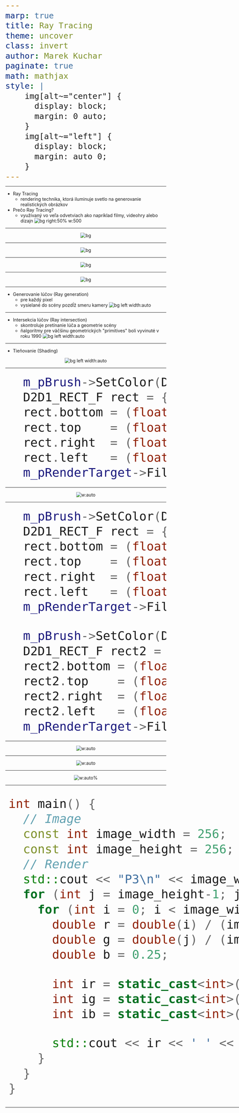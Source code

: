 ```yaml
---
marp: true
title: Ray Tracing
theme: uncover
class: invert
author: Marek Kuchar
paginate: true
math: mathjax
style: |
    img[alt~="center"] {
      display: block;
      margin: 0 auto;
    }
    img[alt~="left"] {
      display: block;
      margin: auto 0;
    }
---
```


<style>
  /* if you want to use custom theme, type custom-theme instead of theme global directive in the header or change location in url */
  @import url("custom-theme.css"); 
</style>

<style>

  .grid-code-block {
    display: grid;
    grid-template-columns: 1fr 1fr;
  }

  .code-block {
    display: block;
    position: relative;
  }

</style>

<!-- _footer: Gymnázium, Veľká Okružná 22, Žilina -->
<!-- _header: Marek Kuchar -->
# Raytracing
---

<style>
  section {
    font-size: 30px;
  }
</style>
# Čo je to Ray Tracing?

- Ray Tracing
  - rendering technika, ktorá iluminuje svetlo na generovanie realistických obrázkov
- Prečo Ray Tracing?
  - využívaný vo veľa odvetviach ako napríklad filmy, videohry alebo dizajn
![bg right:50% w:500](intro/fig1.png)

---

<style scoped>
  h1 {
    position: absolute;
    margin-left: 0;
    margin-top: -200px;
  }
</style>
<!-- 
Realistická vizualizácia (CAD)
-->
# Ukážka #1

![bg](ukazka/fig1.png)

---

<style scoped>
  h1 {
    position: absolute;
    margin-left: 0;
    margin-top: 200px;
  }
</style>
<!-- 
Fyzikalne modely
-->
# Ukážka #2

![bg](ukazka/fig2.png)

---


<style scoped>
  h1 {
    position: absolute;
    margin-left: 750px;
    margin-top: -200px;
  }
</style>
<!-- 
Hry
-->
# Ukážka #3

![bg](ukazka/fig4.png)

---

<style scoped>
  h1 {
    position: absolute;
    margin-left: 750px;
    margin-top: 200px;
  }
</style>
<!-- 
Simulacia svetla
-->
# Ukážka #4

![bg](ukazka/fig3.png)

---

# Ray Tracing základy #1

- Generovanie lúčov (Ray generation)
  - pre každý pixel
  - vysielané do scény pozdĺž smeru kamery
![bg left width:auto](raytracing_zaklady/fig1.png)

---

# Ray Tracing základy #2

- Intersekcia lúčov (Ray intersection)
  - skontroluje pretínanie lúča a geometrie scény
  - ňalgoritmy pre väčšinu geometrických "primitives" boli vyvinuté v roku 1990
![bg left width:auto](raytracing_zaklady/fig1.png)

---

# Ray Tracing základy #3

- Tieňovanie (Shading)

![bg left width:auto](raytracing_zaklady/fig1.png)

---

# ????

  <style scoped>
    code {
      font-size: 150%;
    }
  </style>
  <div class="code-block">

  ```cpp
    m_pBrush->SetColor(D2D1::ColorF(255, 255, 255, 255));
    D2D1_RECT_F rect = {};
    rect.bottom = (float)height/ 2 + 25.0f;
    rect.top    = (float)height/ 2 - 25.0f;
    rect.right  = (float)width / 2 - 25.0f;
    rect.left   = (float)width / 2 + 25.0f;
    m_pRenderTarget->FillRectangle(rect, m_pBrush);
  ```

  </div>

---

# ????

![w:auto](intro/fig6.png)

---

# ????

  <style scoped>
    code {
      font-size: 150%;
    }
  </style>
  <div class="code-block">

  ```cpp
    m_pBrush->SetColor(D2D1::ColorF(255, 255, 255, 255));
    D2D1_RECT_F rect = {};
    rect.bottom = (float)height/ 2 + 25.0f;
    rect.top    = (float)height/ 2 - 25.0f;
    rect.right  = (float)width / 2 - 25.0f;
    rect.left   = (float)width / 2 + 25.0f;
    m_pRenderTarget->FillRectangle(rect, m_pBrush);

    m_pBrush->SetColor(D2D1::ColorF(255, 0, 0, 255));
    D2D1_RECT_F rect2 = {};
    rect2.bottom = (float)height/ 2 + 25.0f;
    rect2.top    = (float)height/ 2 - 25.0f;
    rect2.right  = (float)width / 2 - 25.0f;
    rect2.left   = (float)width / 2 + 25.0f;
    m_pRenderTarget->FillRectangle(rect2, m_pBrush);
  ```

  </div>

---

# ????

![w:auto](intro/fig7.png)

---

# Z-Buffering

![w:auto](intro/fig5.png)

---

# Ray Tracing

![w:auto%](intro/fig3.png)

---

# Začíname!

  <style scoped>
    .grid-code-block {
      grid-template-columns: 2fr 1fr;
    }
  </style>
  <div class="grid-code-block">

  <div class="code-block">

  ```cpp
  int main() {
    // Image
    const int image_width = 256;
    const int image_height = 256;
    // Render
    std::cout << "P3\n" << image_width << ' ' << image_height << "\n255\n";
    for (int j = image_height-1; j >= 0; --j) {
      for (int i = 0; i < image_width; ++i) {
        double r = double(i) / (image_width-1);
        double g = double(j) / (image_height-1);
        double b = 0.25;

        int ir = static_cast<int>(255.999 * r);
        int ig = static_cast<int>(255.999 * g);
        int ib = static_cast<int>(255.999 * b);

        std::cout << ir << ' ' << ig << ' ' << ib << '\n';
      }
    }
  }
  ```

  </div>

  <style scoped>
    pre {
      font-size: 115%;
    }
  </style>
  <div class="code-block">

  ```cpp
  P3
  256 256
  255
  0 255 63
  1 255 63
  2 255 63
  3 255 63
  4 255 63
  5 255 63
  6 255 63
  7 255 63
  8 255 63
  9 255 63
  ...
  ```

  </div>

---

# Začíname!

  <style scoped>
    .grid-code-block {
      grid-template-columns: 2fr 1fr;
    }
  </style>
  <div class="grid-code-block">

  <div class="code-block">

  ```cpp
  int main() {
    // Image
    const int image_width = 256;
    const int image_height = 256;
    // Render
    std::cout << "P3\n" << image_width << ' ' << image_height << "\n255\n";
    for (int j = image_height-1; j >= 0; --j) {
      for (int i = 0; i < image_width; ++i) {
        double r = double(i) / (image_width-1);
        double g = double(j) / (image_height-1);
        double b = 0.25;

        int ir = static_cast<int>(255.999 * r);
        int ig = static_cast<int>(255.999 * g);
        int ib = static_cast<int>(255.999 * b);

        std::cout << ir << ' ' << ig << ' ' << ib << '\n';
      }
    }
  }
  ```

  </div>

  ![w:100% right](raytracing_zaklady/fig2.png)

---

# Vektory?

  <style scoped>
    .grid-code-block {
      grid-template-columns: 1.5fr 1fr;
    }
  </style>
  <div class="grid-code-block">

  <style scpped>
    .code-block {
      margin-left: 10px;
    }
  </style>
  <div class="code-block">

  ```cpp
    class vec3 {
      public:
        vec3(double e0, double e1, double e2) : e{e0, e1, e2} {}

        double x() const { return e[0]; }
        double y() const { return e[1]; }
        double z() const { return e[2]; }

        vec3& operator+=(const vec3& v) {
            e[0] += v.e[0];
            e[1] += v.e[1];
            e[2] += v.e[2];
            return *this;
        }
        vec3& operator-=(const vec3& v);
        vec3& operator*=(const vec3& v);
        vec3& operator/=(const vec3& v);

      private:
        double e[3];
    };
  ```

  </div>

  <div class="code-block">

  ```cpp

    vec3 moj_vektor { 0.0, 1.1., 2.2 };
    moj_vektor.x() = 1.1; // e = { 1.1, 1.1, 2.2 }

    vec3 moj_2_vektor { 0.0, 0.0, 1.1 };
    moj_vektor += moj_2_vektor; // e = { 1.1, 1.1, 3.3 }

    using point3 = vec3;
    using color  = vec3;

  ```

  </div>

---

# Vektory?

  <div class="grid-code-block">

  <div class="code-block">

  ```cpp
  color rgb {
    double(i) / (image_width - 1), // r
    double(j) / (image_height - 1), // g
    0.25 // b
  };
  ```

  </div>

  <div class="code-block">

  ```cpp
  double r = double(i) / (image_width-1);
  double g = double(j) / (image_height-1);
  double b = 0.25;
  ```

  </div>

---

# Ray

  <style scoped>
    .grid-code-block {
      grid-template-columns: 1.5fr 1fr;
    }
  </style>
  <div class="grid-code-block">

  <style scoped>
    .code-block {
      font-size: 150%;
    }
  </style>
  <div class="code-block">

  ```cpp
  class ray {
    public:
        ray(const point3& origin, const vec3& direction)
            : orig(origin), dir(direction)
        {}

        point3 origin() const  { return orig; }
        vec3 direction() const { return dir; }

        point3 at(double t) const {
            return orig + t*dir;
        }

    private:
        point3 orig;
        vec3 dir;
  };
  ```

  </div>

  <div class="code-block">

  ```cpp
  point3 IJ = { i, j, 0.0 };
  point3 origin { 0.0, 0.0, 0.0 };
  vec3 direction = IJ;

  ray r(origin, direction);
  ```

  </div>


---

# Geometria kamery 
---

#

  ![bg w:75%](ray/fig1.png)

---

# Kamera

  ```cpp
  // Image
  const auto aspect_ratio = 16.0 / 9.0;
  const int image_width = 400;
  const int image_height = static_cast<int>(image_width / aspect_ratio);

  // Camera
  ?????
  ```

---

# Kamera

  <div class="grid-code-block">

  <div class="code-block">
  
  ```cpp
  struct CAM_DESCRIPTOR {
		double aspect_ratio = 16.0 / 9.0;
		double viewport_height = 2.0;
		double focal_length = 1.0;
		double viewport_width = aspect_ratio * viewport_height;

		vec3 horizontal = vec3{ viewport_width, 0.0, 0.0 };
		vec3 vertical = vec3{ 0.0, viewport_height, 0.0 };
		point3 origin = point3{ 0.0, 0.0, 0.0 };
		point3 lower_left_corner = origin - horizontal / 2 - vertical / 2 
          - vec3{ 0.0, 0.0, focal_length };
	};
  ```

  </div>

  <div class="code-block">

  ![w:50%](ray/fig1.png)

  </div>

---


# Kamera

  <style scoped>
    .grid-code-block {
      grid-template-columns: 1fr 2fr;
    }
  </style>
  <div class="grid-code-block">

  <div class="code-block">

  ```cpp
  // Image
  const auto aspect_ratio = 16.0 / 9.0;
  const int image_width = 400;
  const int image_height = static_cast<int>(
    image_width / aspect_ratio);
  // Camera
  raytracer::CAM_DESCRIPTOR camd;
  ```

  </div>

  <div class="code-block">

  ```cpp
  struct CAM_DESCRIPTOR {
    double aspect_ratio = 16.0 / 9.0;
    double viewport_height = 2.0;
    double focal_length = 1.0;
    double viewport_width = aspect_ratio * viewport_height;

    vec3 horizontal = vec3{ viewport_width, 0.0, 0.0 };
    vec3 vertical = vec3{ 0.0, viewport_height, 0.0 };
    point3 origin = point3{ 0.0, 0.0, 0.0 };
    point3 lower_left_corner = origin - horizontal / 2 - vertical / 2 
        - vec3{ 0.0, 0.0, focal_length };
};
  ```

  </div>

---

# Kamera

  ```cpp
  color ray_color(const ray& r) {
    vec3 unit_direction = unit_vector(r.direction());
    auto t = 0.5*(unit_direction.y() + 1.0);
    return (1.0-t)*color(1.0, 1.0, 1.0) + t*color(0.5, 0.7, 1.0);
  }
  ```

---

<style scoped>
  h1 {
    color: black;
  }
</style>
# Kamera

![bg](ray/fig2.png)

---

# Sféry

  <div class="grid-code-block">

  <div class="code-block">

  ```cpp
  bool hit_sphere(
    const point3& center,
    double radius,
    const ray& r
  ) {
    vec3 oc = r.origin() - center;
    auto a = dot(r.direction(), r.direction());
    auto b = 2.0 * dot(oc, r.direction());
    auto c = dot(oc, oc) - radius*radius;
    auto discriminant = b*b - 4*a*c;
    return (discriminant > 0);
  }
  ```

  </div>


  <div class="code-block">

  ```cpp
  color ray_color(const ray& r) {
    if (hit_sphere(
        {0,0,-1},
        0.5,
        r)
    ) {
      return color(1, 0, 0);
    }
    vec3 unit_direction = unit_vector(r.direction());
    auto t = 0.5*(unit_direction.y() + 1.0);
    return 
      (1.0-t)*color(1.0, 1.0, 1.0)
      + t*color(0.5, 0.7, 1.0);
  }
  ```

  </div>

<style scoped>
  p {
    text-align: center;
  }
</style>
$$
\begin{align*}
\text{G}(S_g, R_g) : S_g = [a, b, c] \quad r = R_g \\
(x - a)^2 + (y - b)^2 + (z - c)^2 = r^2
\end{align*}
$$

---

#

![bg](sphere/fig1.png)

---

#

![bg](sphere/fig1.2.png)

---

#

![bg w:50%](sphere/fig1.1.png)

---

#

```cpp
for (int j = image_height-1; j >= 0; --j) {
  for (int i = 0; i < image_width; ++i) {
      //...
      for (int s = 0; s < samples_per_pixel; ++s) {
          auto u = (i + random_double()) / (image_width-1);
          auto v = (j + random_double()) / (image_height-1);
          //...
          pixel_color += ray_color(r, world);
      }
      //...
  }
}
```

---

<style scoped>
  h1 {
    color: black;
    position: absolute;
    margin-top: -540px;
  }
</style>
# Problémy?

![bg](sphere/fig2.png)

---

<style scoped>
  h1 {
    margin-top: 0px;
    margin-bottom: 580px;
  }
</style>
# Problémy?

![bg w:auto](problemy/fig1.png)

---

<style scoped>
  h1 {
    margin-top: 0px;
    margin-bottom: 580px;
  }
</style>
# Problémy?

![bg w:auto](problemy/fig3.png)

---

# Problémy?

spôsob | 10 run-ov | 1 run
-----:|-----:|-----:
ST | >60min | >360'000ms
FUTURE | 11min7s | 66'572.7ms
OMP | 15min11s | 91'038ms

---

# Riešenia?

-  <b>OpenCL</b> (Cross-X)
-  <b>SYCL</b> (<i>ževraj</i> Cross-X...)
-  <b>Embree</b> (Intel)
-  <b>HIP</b> (AMD)/ <b>CUDA</b> (NVIDIA)
---

<style scoped>
  pre {
    font-size: 120%;
  }
</style>
# Začíname!
  ```cpp
  #include <embree4/rtcore.h>

  /* MAGIC */

  int main() {
    raytracer::HRTCDevice hdevice;
    raytracer::HRTCScene  hscene(hdevice, GEOMETRY_CUSTOM | GEOMETRY_CUSTOM_SPHERE);

    castRay(scene, 0.33f, 0.33f, -1, 0, 0, 1);
    castRay(scene, 1f, 1f, -1, 0, 0, 1);

    rtcReleaseScene(scene);
    rtcReleaseDevice(device);
  }
  ```
---

<style scoped>
  pre {
    font-size: 120%;
  }
</style>
# Device
```cpp
struct HRTCDevice {
public:
  //constructor
  HRTCDevice(const char* config = nullptr) {
    m_device = deviceInit(config);
  }
  //destructor
  ~HRTCDevice() {
    rtcReleaseDevice(m_device);
  }
  //accessor
  RTCDevice& getDevice() { return m_device; }
private:
  //member data
  RTCDevice m_device;
};
```
---

<style scoped>
  pre {
    font-size: 120%;
  }
</style>
# Device
```cpp
RTCDevice deviceInit(const char* config) {
  RTCDevice device = rtcNewDevice(config);
  if (!device)
    std::cout << "Device not found!\n";

  rtcSetDeviceErrorFunction(device, raytracer::RTCErrorFunction, nullptr);
  return device;
}
```
---

# Scene
```cpp
struct HRTCScene {
public:
  //constructor
  HRTCScene(RTCDevice device, unsigned int gflags)
    : m_scene{}, m_gflags(gflags) {
    m_scene = sceneInit(device, gflags);
  }
  HRTCScene(HRTCDevice device, unsigned int gflags)
    : m_scene{}, m_gflags(gflags) {
    m_scene = sceneInit(device.getDevice(), gflags);
  }
  //destructor
  ~HRTCScene() {
    rtcReleaseScene(m_scene);
  }
  //accessor
  RTCScene& getScene() { return m_scene; }
private:
  //member data
  RTCScene m_scene;
  unsigned int m_gflags;
};
```
---

<style>
  pre {
    font-size: 120%;
  }
</style>
# Scene
```cpp
RTCScene sceneInit(
  RTCDevice& device, unsigned int gflags) {
  RTCScene scene = rtcNewScene(device);

  if (gflags & GEOMETRY_PREDEFINED) {
    rtcNewGeometry();

    /* MAGIC */

    rtcCommitGeometry(...);
    rtcAttachGeometry(...);
    rtcReleaseGeometry(...);
  }

  if (gflags & GEOMETRY_CUSTOM) {
    if (gflags & GEOMETRY_CUSTOM_SPHERE) {
      rtcNewGeometry(...);

      /* MAGIC */

      rtcSetGeometryUserPrimitiveCount(...);
      rtcSetGeometryUserData(...);

      rtcSetGeometryBoundsFunction(...);
      rtcSetGeometryIntersectFunction(...);
      rtcSetGeometryOccludedFunction(...);

      rtcCommitGeometry(...);
      rtcAttachGeometry(...);
      rtcReleaseGeometry(...);
    }
  }

  rtcCommitScene(...);
  return scene;
}
```
---

<style>
  pre {
    font-size: 120%;
  }
</style>
# sphere
```cpp
struct sphere {
  float3 sphere_center;
  float  sphere_radius;
  unsigned int geomID;
};
```
---

# void RTCBoundsFunction(const struct RTCBoundsFunctionArgs*)
---

```cpp
void RTCBoundsFunction(const struct RTCBoundsFunctionArguments* args) {
  RTCBounds* bounds_o = args->bounds_o;
  const sphere* spheres = reinterpret_cast<sphere*>(args->geometryUserPtr);
  const sphere sp = spheres[args->primID];
  // Compute the bounds of the sphere here and store it in 'bounds_o'
  // Define a center
  float3 center = sp.sphere_center;
  // Define a radius
  float r = sp.sphere_radius;
  bounds_o->lower_x = center.x() - r;
  bounds_o->lower_y = center.y() - r;
  bounds_o->lower_z = center.z() - r;

  bounds_o->upper_x = center.x() + r;
  bounds_o->upper_y = center.y() + r;
  bounds_o->upper_z = center.z() + r;
}
```
---

# void RTCIntersectFunctionN(const struct RTCIntersectFunctionNArguments*)

---
```cpp
void RTCIntersectFunctionN(const struct RTCIntersectFunctionNArguments* args) {
  RTCRayHit* rayhit = (RTCRayHit*)args->rayhit;
  RTCRay* ray = &rayhit->ray;
  //RTCHit hit = rayhit->hit; SHOULD NOT BE READ!
  const sphere* spheres = reinterpret_cast<sphere*>  (args->geometryUserPtr);
  const sphere& sp = spheres[args->primID];
  const int N = args->N; // ray packed size, should be 1
  int* valid = args->valid;
  
  if (N != 1) { abort(); }
  if (!valid[0]) { return; }
  valid[0] = 0;
  
  // Get sphere data
  float3 sphereCenter = /*sp.sphere_center*/make_float3  (400.f, 300.f, 0.f);
  const float sphereRadius = /*sp.sphere_radius*/10.f;
  
  // Compute the vector from ray origin to sphere center
  float3 oc = {
    ray->org_x - sphereCenter.x(),
    ray->org_y - sphereCenter.y(),
    ray->org_z - sphereCenter.z()
  };
  
  // Compute the quadratic coefficients
  float3 dir3 = { ray->dir_x, ray->dir_y, ray->dir_z };
  const float a = dot(dir3, dir3);
  const float b = 2.0f * dot(oc, dir3);
  const float c = dot(oc, oc) - sphereRadius *   sphereRadius;
  
  // Compute the discriminant
  const float discriminant = b * b - 4.0f * a * c;
  
  if (discriminant >= 0.0f) {
  // Ray intersects the sphere
  const float sqrtDiscriminant = sqrtf(discriminant);
  const float inv2a = 1.0f / (2.0f * a);
  
// Calculate the two solutions for t (intersection   distance)
  float t1 = (-b - sqrtDiscriminant) * inv2a;
  float t2 = (-b + sqrtDiscriminant) * inv2a;
  
  RTCHit potentialHit = {};
  potentialHit.u = 0.0f;
  potentialHit.v = 0.0f;
  std::memcpy(potentialHit.instID, args->context, 1);
  potentialHit.geomID = 1;
  potentialHit.primID = args->primID;
  
  if ((ray->tnear < t1) && (t1 < ray->tfar)) {
    float t = t1;
  
  potentialHit.Ng_x = ray->org_x + t * ray->dir_x - sp.  sphere_center.x();
  potentialHit.Ng_y = ray->org_y + t * ray->dir_y - sp.  sphere_center.y();
  potentialHit.Ng_z = ray->org_z + t * ray->dir_z - sp.  sphere_center.z();
  
    RTCFilterFunctionNArguments ffnargs = {};
    ffnargs.valid = (int*)-1;
    ffnargs.geometryUserPtr = args->geometryUserPtr;
    ffnargs.context = args->context;
    ffnargs.ray = (RTCRayN*)args->rayhit;
    ffnargs.hit = (RTCHitN*)&potentialHit;
    ffnargs.N = 1;
  
    ray->tfar = t;
    rtcInvokeIntersectFilterFromGeometry(args, &ffnargs);
  
    rayhit->hit = potentialHit;
    valid[0] = -1;
  }
  
  if ((ray->tnear < t2) && (t2 < ray->tfar))
  {
    float t = t2;
  
    potentialHit.Ng_x = ray->org_x + t * ray->dir_x - sp.  sphere_center.x();
    potentialHit.Ng_y = ray->org_y + t * ray->dir_y - sp.  sphere_center.y();
    potentialHit.Ng_z = ray->org_z + t * ray->dir_z - sp.  sphere_center.z();
  
    RTCFilterFunctionNArguments ffnargs;
    ffnargs.valid = (int*)-1;
    ffnargs.geometryUserPtr = args->geometryUserPtr;
    ffnargs.context = args->context;
    ffnargs.ray = (RTCRayN*)args->rayhit;
    ffnargs.hit = (RTCHitN*)&potentialHit;
    ffnargs.N = 1;
  
  //rtcInvokeIntersectFilterFromGeometry(args, &  ffnargs);
  
    rayhit->hit = potentialHit;
    valid[0] = -1;
  }
  }
  //If the user-defined primitive is missed
  //by a ray of the ray packet, 
  //the function should return without 
  //modifying the ray or hit
  else {
  /*rayhit.hit.geomID = RTC_INVALID_GEOMETRY_ID;
  rayhit.hit.instID[0] = RTC_INVALID_GEOMETRY_ID;*/
  return;
  }
}
```
---

```cpp
// Get sphere data
float3 sphereCenter = sp.sphere_center;
const float sphereRadius = sp.sphere_radius;

// Compute the vector from ray origin to sphere center
float3 oc = {
  ray->org_x - sphereCenter.x(),
  ray->org_y - sphereCenter.y(),
  ray->org_z - sphereCenter.z()
};

// Compute the quadratic coefficients
float3 dir3 = { ray->dir_x, ray->dir_y, ray->dir_z };
const float a = dot(dir3, dir3);
const float b = 2.0f * dot(oc, dir3);
const float c = dot(oc, oc) - sphereRadius * sphereRadius;

// Compute the discriminant
const float discriminant = b * b - 4.0f * a * c;
```
---

```cpp
if (discriminant >= 0.0f) {
  // Ray intersects the sphere
  const float sqrtDiscriminant = sqrtf(discriminant);
  const float inv2a = 1.0f / (2.0f * a);
  
  // Calculate the two solutions for t (intersection   distance)
  float t1 = (-b - sqrtDiscriminant) * inv2a;
  float t2 = (-b + sqrtDiscriminant) * inv2a;
  
  RTCHit potentialHit = {};
  potentialHit.u = 0.0f;
  potentialHit.v = 0.0f;
  std::memcpy(potentialHit.instID, args->context, 1);
  potentialHit.geomID = 1;
  potentialHit.primID = args->primID;

  // Calculate the closest point and return
  ???????????
}
else {
  return;
}
```
---

```cpp
if((ray->tnear < t1) && (t1 < ray->tfar)) {
  potentialHit.Ng_x = ray->org_x + t * ray->dir_x - sp.sphere_center.x();
  potentialHit.Ng_y = ray->org_y + t * ray->dir_y - sp.sphere_center.y();
  potentialHit.Ng_z = ray->org_z + t * ray->dir_z - sp.sphere_center.z();

  rayhit->hit = potentialHit;
  valid[0] = -1;
}
if((ray->tnear < t2) && (t2 < ray->tfar)) {
  /* sejm : )*/
}
```
---

# Začíname!
  <--!UNDER DEVELOPMENT-->

---
